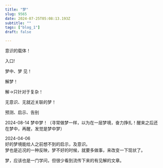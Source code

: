 ```yaml
--- 
title: "梦" 
slug: 9565
date: 2024-07-25T05:08:13.193Z 
subtitle: "" 
tags: ["blog_1"] 
draft: false

--- 
```



意识的载体！

入口!

梦中、梦 见！

解梦！

解->只针对于复杂！

无意识、无就近关联的梦！




预测、启示、告别




2024-08-14    梦中梦！（寻常做梦一样，以为在一层梦境，奋力挣扎！醒来之后还在梦中，再醒，发觉是梦中梦）


2024-04-06  
好的梦境能给人之前想不到的启示，及意识。  
梦也是近况的一种反映，梦不好的时候，就要多做事，来改变一下现状了。

梦，应该也是一门学问，但很少看到流传下来的有见解的文章。



